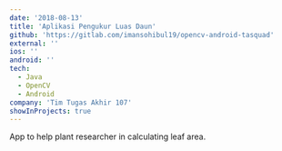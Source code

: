 ```yaml
---
date: '2018-08-13'
title: 'Aplikasi Pengukur Luas Daun'
github: 'https://gitlab.com/imansohibul19/opencv-android-tasquad'
external: ''
ios: ''
android: ''
tech:
  - Java
  - OpenCV
  - Android
company: 'Tim Tugas Akhir 107'
showInProjects: true
---
```


App to help plant researcher in calculating leaf area.
